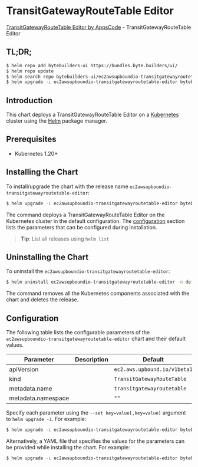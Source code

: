 # TransitGatewayRouteTable Editor

[TransitGatewayRouteTable Editor by AppsCode](https://byte.builders) - TransitGatewayRouteTable Editor

## TL;DR;

```bash
$ helm repo add bytebuilders-ui https://bundles.byte.builders/ui/
$ helm repo update
$ helm search repo bytebuilders-ui/ec2awsupboundio-transitgatewayroutetable-editor --version=v0.4.18
$ helm upgrade -i ec2awsupboundio-transitgatewayroutetable-editor bytebuilders-ui/ec2awsupboundio-transitgatewayroutetable-editor -n default --create-namespace --version=v0.4.18
```

## Introduction

This chart deploys a TransitGatewayRouteTable Editor on a [Kubernetes](http://kubernetes.io) cluster using the [Helm](https://helm.sh) package manager.

## Prerequisites

- Kubernetes 1.20+

## Installing the Chart

To install/upgrade the chart with the release name `ec2awsupboundio-transitgatewayroutetable-editor`:

```bash
$ helm upgrade -i ec2awsupboundio-transitgatewayroutetable-editor bytebuilders-ui/ec2awsupboundio-transitgatewayroutetable-editor -n default --create-namespace --version=v0.4.18
```

The command deploys a TransitGatewayRouteTable Editor on the Kubernetes cluster in the default configuration. The [configuration](#configuration) section lists the parameters that can be configured during installation.

> **Tip**: List all releases using `helm list`

## Uninstalling the Chart

To uninstall the `ec2awsupboundio-transitgatewayroutetable-editor`:

```bash
$ helm uninstall ec2awsupboundio-transitgatewayroutetable-editor -n default
```

The command removes all the Kubernetes components associated with the chart and deletes the release.

## Configuration

The following table lists the configurable parameters of the `ec2awsupboundio-transitgatewayroutetable-editor` chart and their default values.

|     Parameter      | Description |                 Default                 |
|--------------------|-------------|-----------------------------------------|
| apiVersion         |             | <code>ec2.aws.upbound.io/v1beta1</code> |
| kind               |             | <code>TransitGatewayRouteTable</code>   |
| metadata.name      |             | <code>transitgatewayroutetable</code>   |
| metadata.namespace |             | <code>""</code>                         |


Specify each parameter using the `--set key=value[,key=value]` argument to `helm upgrade -i`. For example:

```bash
$ helm upgrade -i ec2awsupboundio-transitgatewayroutetable-editor bytebuilders-ui/ec2awsupboundio-transitgatewayroutetable-editor -n default --create-namespace --version=v0.4.18 --set apiVersion=ec2.aws.upbound.io/v1beta1
```

Alternatively, a YAML file that specifies the values for the parameters can be provided while
installing the chart. For example:

```bash
$ helm upgrade -i ec2awsupboundio-transitgatewayroutetable-editor bytebuilders-ui/ec2awsupboundio-transitgatewayroutetable-editor -n default --create-namespace --version=v0.4.18 --values values.yaml
```
